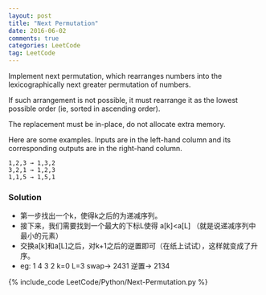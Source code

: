 ```yaml
---
layout: post
title: "Next Permutation"
date: 2016-06-02
comments: true
categories: LeetCode
tag: LeetCode
---
```



Implement next permutation, which rearranges numbers into the lexicographically next greater permutation of numbers.

If such arrangement is not possible, it must rearrange it as the lowest possible order (ie, sorted in ascending order).

The replacement must be in-place, do not allocate extra memory.

Here are some examples. Inputs are in the left-hand column and its corresponding outputs are in the right-hand column.
```
1,2,3 → 1,3,2
3,2,1 → 1,2,3
1,1,5 → 1,5,1
```

<!--more-->
### Solution
* 第一步找出一个k，使得k之后的为递减序列。
* 接下来，我们需要找到一个最大的下标L使得 a[k]<a[L] （就是说递减序列中最小的元素）
* 交换a[k]和a[L]之后，对k+1之后的逆置即可（在纸上试试），这样就变成了升序。
* eg:
1 4 3  2  k=0 L=3  swap-> 2431 逆置-> 2134

{% include_code LeetCode/Python/Next-Permutation.py %}
